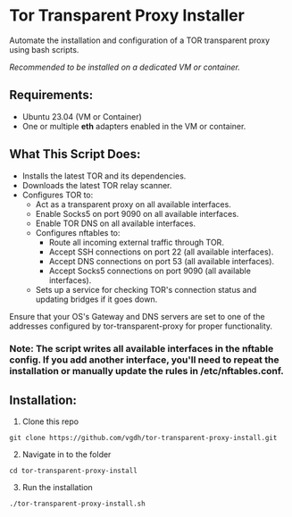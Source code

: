 # Tor Transparent Proxy Installer

Automate the installation and configuration of a TOR transparent proxy using bash scripts.

_Recommended to be installed on a dedicated VM or container._

## Requirements:
- Ubuntu 23.04 (VM or Container)
- One or multiple **eth** adapters enabled in the VM or container.

## What This Script Does:
- Installs the latest TOR and its dependencies.
- Downloads the latest TOR relay scanner.
- Configures TOR to:
    - Act as a transparent proxy on all available interfaces.
    - Enable Socks5 on port 9090 on all available interfaces.
    - Enable TOR DNS on all available interfaces.
    - Configures nftables to:
        - Route all incoming external traffic through TOR.
        - Accept SSH connections on port 22 (all available interfaces).
        - Accept DNS connections on port 53 (all available interfaces).
        - Accept Socks5 connections on port 9090 (all available interfaces).
    - Sets up a service for checking TOR's connection status and updating bridges if it goes down.

Ensure that your OS's Gateway and DNS servers are set to one of the addresses configured by tor-transparent-proxy for proper functionality.

### Note: The script writes all available interfaces in the nftable config. If you add another interface, you'll need to repeat the installation or manually update the rules in /etc/nftables.conf.

## Installation:
1. Clone this repo
```
git clone https://github.com/vgdh/tor-transparent-proxy-install.git
```
2. Navigate in to the folder
```
cd tor-transparent-proxy-install
```
3. Run the installation
```
./tor-transparent-proxy-install.sh
```
